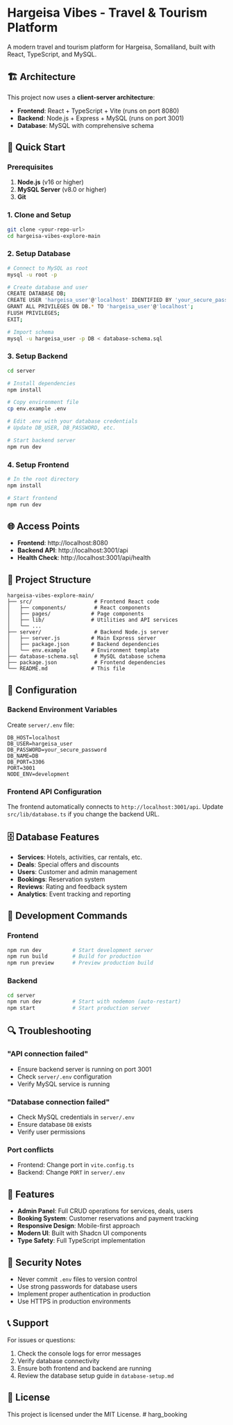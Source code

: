 # Hargeisa Vibes - Travel & Tourism Platform

A modern travel and tourism platform for Hargeisa, Somaliland, built with React, TypeScript, and MySQL.

## 🏗️ **Architecture**

This project now uses a **client-server architecture**:

- **Frontend**: React + TypeScript + Vite (runs on port 8080)
- **Backend**: Node.js + Express + MySQL (runs on port 3001)
- **Database**: MySQL with comprehensive schema

## 🚀 **Quick Start**

### **Prerequisites**
1. **Node.js** (v16 or higher)
2. **MySQL Server** (v8.0 or higher)
3. **Git**

### **1. Clone and Setup**
```bash
git clone <your-repo-url>
cd hargeisa-vibes-explore-main
```

### **2. Setup Database**
```bash
# Connect to MySQL as root
mysql -u root -p

# Create database and user
CREATE DATABASE DB;
CREATE USER 'hargeisa_user'@'localhost' IDENTIFIED BY 'your_secure_password';
GRANT ALL PRIVILEGES ON DB.* TO 'hargeisa_user'@'localhost';
FLUSH PRIVILEGES;
EXIT;

# Import schema
mysql -u hargeisa_user -p DB < database-schema.sql
```

### **3. Setup Backend**
```bash
cd server

# Install dependencies
npm install

# Copy environment file
cp env.example .env

# Edit .env with your database credentials
# Update DB_USER, DB_PASSWORD, etc.

# Start backend server
npm run dev
```

### **4. Setup Frontend**
```bash
# In the root directory
npm install

# Start frontend
npm run dev
```

## 🌐 **Access Points**

- **Frontend**: http://localhost:8080
- **Backend API**: http://localhost:3001/api
- **Health Check**: http://localhost:3001/api/health

## 📁 **Project Structure**

```
hargeisa-vibes-explore-main/
├── src/                    # Frontend React code
│   ├── components/         # React components
│   ├── pages/             # Page components
│   ├── lib/               # Utilities and API services
│   └── ...
├── server/                 # Backend Node.js server
│   ├── server.js          # Main Express server
│   ├── package.json       # Backend dependencies
│   └── env.example        # Environment template
├── database-schema.sql     # MySQL database schema
├── package.json            # Frontend dependencies
└── README.md              # This file
```

## 🔧 **Configuration**

### **Backend Environment Variables**
Create `server/.env` file:
```env
DB_HOST=localhost
DB_USER=hargeisa_user
DB_PASSWORD=your_secure_password
DB_NAME=DB
DB_PORT=3306
PORT=3001
NODE_ENV=development
```

### **Frontend API Configuration**
The frontend automatically connects to `http://localhost:3001/api`. Update `src/lib/database.ts` if you change the backend URL.

## 🗄️ **Database Features**

- **Services**: Hotels, activities, car rentals, etc.
- **Deals**: Special offers and discounts
- **Users**: Customer and admin management
- **Bookings**: Reservation system
- **Reviews**: Rating and feedback system
- **Analytics**: Event tracking and reporting

## 🚀 **Development Commands**

### **Frontend**
```bash
npm run dev          # Start development server
npm run build        # Build for production
npm run preview      # Preview production build
```

### **Backend**
```bash
cd server
npm run dev          # Start with nodemon (auto-restart)
npm start            # Start production server
```

## 🔍 **Troubleshooting**

### **"API connection failed"**
- Ensure backend server is running on port 3001
- Check `server/.env` configuration
- Verify MySQL service is running

### **"Database connection failed"**
- Check MySQL credentials in `server/.env`
- Ensure database `DB` exists
- Verify user permissions

### **Port conflicts**
- Frontend: Change port in `vite.config.ts`
- Backend: Change `PORT` in `server/.env`

## 📱 **Features**

- **Admin Panel**: Full CRUD operations for services, deals, users
- **Booking System**: Customer reservations and payment tracking
- **Responsive Design**: Mobile-first approach
- **Modern UI**: Built with Shadcn UI components
- **Type Safety**: Full TypeScript implementation

## 🔐 **Security Notes**

- Never commit `.env` files to version control
- Use strong passwords for database users
- Implement proper authentication in production
- Use HTTPS in production environments

## 📞 **Support**

For issues or questions:
1. Check the console logs for error messages
2. Verify database connectivity
3. Ensure both frontend and backend are running
4. Review the database setup guide in `database-setup.md`

## 📄 **License**

This project is licensed under the MIT License.
#   h a r g _ b o o k i n g  
 